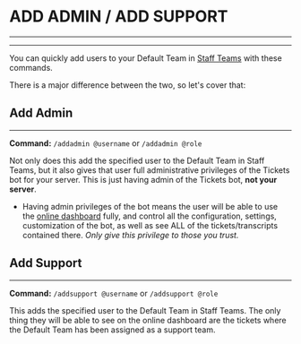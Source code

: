 # ADD ADMIN / ADD SUPPORT
***
***

You can quickly add users to your Default Team in [Staff Teams](../dashboard/staff-teams.md) with these commands.

There is a major difference between the two, so let's cover that:

## Add Admin
***

**Command:** `/addadmin @username` or `/addadmin @role`

Not only does this add the specified user to the Default Team in Staff Teams, but it also gives that user full administrative privileges of the Tickets bot for your server. This is just having admin of the Tickets bot, **not your server**.
- Having admin privileges of the bot means the user will be able to use the [online dashboard](https://panel.ticketsbot.net) fully, and control all the configuration, settings, customization of the bot, as well as see ALL of the tickets/transcripts contained there. *Only give this privilege to those you trust.*

## Add Support
***

**Command:** `/addsupport @username` or `/addsupport @role`
 
This adds the specified user to the Default Team in Staff Teams. The only thing they will be able to see on the online dashboard are the tickets where the Default Team has been assigned as a support team.